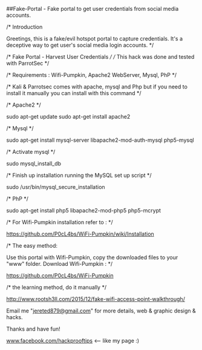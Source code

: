 ##Fake-Portal - Fake portal to get user credentials from social media accounts.

/* Introduction 

Greetings, this is a fake/evil hotspot portal to capture credentials.
It's a deceptive way to get user's social media login accounts. */


/* Fake Portal - Harvest User Credentials */
/* This hack was done and tested with ParrotSec */

/* Requirements : 
Wifi-Pumpkin, Apache2 WebServer, Mysql, PhP */

/* Kali & Parrotsec comes with apache, mysql and Php but if you need to install
it manually you can install with this command */

/* Apache2 */

sudo apt-get update
sudo apt-get install apache2

/* Mysql */

sudo apt-get install mysql-server libapache2-mod-auth-mysql php5-mysql

/* Activate mysql */

sudo mysql_install_db
 
/* Finish up installation running the MySQL set up script */

sudo /usr/bin/mysql_secure_installation
 
/* PhP */

sudo apt-get install php5 libapache2-mod-php5 php5-mcrypt


/* For Wifi-Pumpkin installation refer to : */

https://github.com/P0cL4bs/WiFi-Pumpkin/wiki/Installation 


/* The easy method: 

Use this portal with Wifi-Pumpkin, copy the downloaded files to your "www" folder. Download Wifi-Pumpkin : */

https://github.com/P0cL4bs/WiFi-Pumpkin



/* the learning method, do it manually */

http://www.rootsh3ll.com/2015/12/fake-wifi-access-point-walkthrough/



Email me "jereted879@gmail.com" for more details, web & graphic design & hacks. 
 


Thanks and have fun!

www.facebook.com/hackprooftips <-- like my page :)



